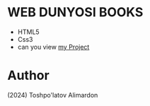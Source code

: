 # WEB DUNYOSI BOOKS
- HTML5
- Css3
- can you view [my Project](https://toshpulatovalimardon.github.io/web-dunyosi-books/)
# Author 
(2024) Toshpo'latov Alimardon
